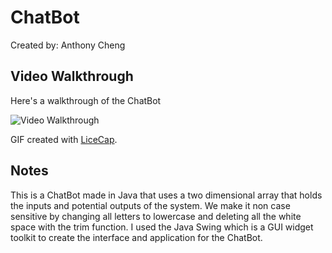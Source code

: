 # ChatBot

Created by: Anthony Cheng


## Video Walkthrough 

Here's a walkthrough of the ChatBot

<img src='https://i.imgur.com/KNFXPVI.gif' title='Video Walkthrough' width='' alt='Video Walkthrough' />


GIF created with [LiceCap](http://www.cockos.com/licecap/).

## Notes

This is a ChatBot made in Java that uses a two dimensional array that holds the inputs and potential outputs of the system. We make it non case sensitive by changing all letters to lowercase and deleting all the white space with the trim function. I used the Java Swing which is a GUI widget toolkit to create the interface and application for the ChatBot.

   
